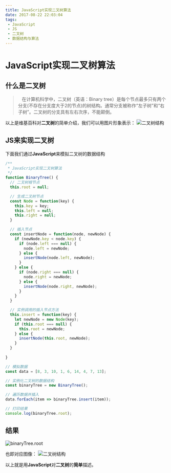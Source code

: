 ```yaml
---
title: JavaScript实现二叉树算法
date: 2017-08-22 22:03:04
tags:
 - JavaScript
 - JS
 - 二叉树
 - 数据结构与算法
---
```


# JavaScript实现二叉树算法

## 什么是二叉树
> &nbsp;&nbsp;&nbsp;在计算机科学中，二叉树（英语：Binary tree）是每个节点最多只有两个分支(不存在分支度大于2的节点)的树结构。通常分支被称作“左子树”和“右子树”。二叉树的分支具有左右次序，不能颠倒。

以上是维基百科对**二叉树**的简单介绍，我们可以用图片形象表示：
![二叉树结构](https://icdn.microzz.com/20170822_binarytree/binarytree.png)

## JS来实现二叉树
下面我们通过**JavaScript**来模拟二叉树的数据结构

```javascript
/**
 * JavaScript实现二叉树算法
 */
function BinaryTree() {
  // 二叉树根节点
  this.root = null;

  // 生成二叉树节点
  const Node = function(key) {
    this.key = key;
    this.left = null;
    this.right = null;
  }

  // 插入节点
  const insertNode = function(node, newNode) {
    if (newNode.key < node.key) {
      if (node.left === null) {
        node.left = newNode;
      } else {
        insertNode(node.left, newNode);
      }
    } else {
      if (node.right === null) {
        node.right = newNode;
      } else {
        insertNode(node.right, newNode);
      }
    }
  }

  // 实例调用的插入节点方法
  this.insert = function(key) {
    let newNode = new Node(key);
    if (this.root === null) {
      this.root = newNode;
    } else {
      insertNode(this.root, newNode);
    }
  }
  
}

// 模拟数据
const data = [8, 3, 10, 1, 6, 14, 4, 7, 13];

// 实例化二叉树的数据结构
const binaryTree = new BinaryTree();

// 遍历数据并插入
data.forEach(item => binaryTree.insert(item));

// 打印结果
console.log(binaryTree.root);
```

## 结果
![binaryTree.root](https://icdn.microzz.com/20170822_binarytree/result.png)

也即对应图像：
![二叉树结构](https://icdn.microzz.com/20170822_binarytree/binarytree.png)


以上就是用**JavaScript**对**二叉树**的**简单**描述。

